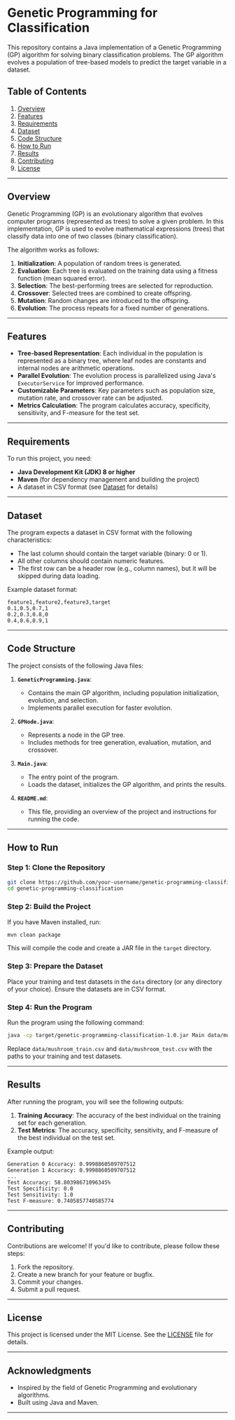 # Genetic Programming for Classification

This repository contains a Java implementation of a Genetic Programming (GP) algorithm for solving binary classification problems. The GP algorithm evolves a population of tree-based models to predict the target variable in a dataset.

## Table of Contents
1. [Overview](#overview)
2. [Features](#features)
3. [Requirements](#requirements)
4. [Dataset](#dataset)
5. [Code Structure](#code-structure)
6. [How to Run](#how-to-run)
7. [Results](#results)
8. [Contributing](#contributing)
9. [License](#license)

---

## Overview

Genetic Programming (GP) is an evolutionary algorithm that evolves computer programs (represented as trees) to solve a given problem. In this implementation, GP is used to evolve mathematical expressions (trees) that classify data into one of two classes (binary classification).

The algorithm works as follows:
1. **Initialization**: A population of random trees is generated.
2. **Evaluation**: Each tree is evaluated on the training data using a fitness function (mean squared error).
3. **Selection**: The best-performing trees are selected for reproduction.
4. **Crossover**: Selected trees are combined to create offspring.
5. **Mutation**: Random changes are introduced to the offspring.
6. **Evolution**: The process repeats for a fixed number of generations.

---

## Features

- **Tree-based Representation**: Each individual in the population is represented as a binary tree, where leaf nodes are constants and internal nodes are arithmetic operations.
- **Parallel Evolution**: The evolution process is parallelized using Java's `ExecutorService` for improved performance.
- **Customizable Parameters**: Key parameters such as population size, mutation rate, and crossover rate can be adjusted.
- **Metrics Calculation**: The program calculates accuracy, specificity, sensitivity, and F-measure for the test set.

---

## Requirements

To run this project, you need:
- **Java Development Kit (JDK) 8 or higher**
- **Maven** (for dependency management and building the project)
- A dataset in CSV format (see [Dataset](#dataset) for details)

---

## Dataset

The program expects a dataset in CSV format with the following characteristics:
- The last column should contain the target variable (binary: 0 or 1).
- All other columns should contain numeric features.
- The first row can be a header row (e.g., column names), but it will be skipped during data loading.

Example dataset format:
```
feature1,feature2,feature3,target
0.1,0.5,0.7,1
0.2,0.3,0.8,0
0.4,0.6,0.9,1
```

---

## Code Structure

The project consists of the following Java files:

1. **`GeneticProgramming.java`**:
   - Contains the main GP algorithm, including population initialization, evolution, and selection.
   - Implements parallel execution for faster evolution.

2. **`GPNode.java`**:
   - Represents a node in the GP tree.
   - Includes methods for tree generation, evaluation, mutation, and crossover.

3. **`Main.java`**:
   - The entry point of the program.
   - Loads the dataset, initializes the GP algorithm, and prints the results.

4. **`README.md`**:
   - This file, providing an overview of the project and instructions for running the code.

---

## How to Run

### Step 1: Clone the Repository
```bash
git clone https://github.com/your-username/genetic-programming-classification.git
cd genetic-programming-classification
```

### Step 2: Build the Project
If you have Maven installed, run:
```bash
mvn clean package
```
This will compile the code and create a JAR file in the `target` directory.

### Step 3: Prepare the Dataset
Place your training and test datasets in the `data` directory (or any directory of your choice). Ensure the datasets are in CSV format.

### Step 4: Run the Program
Run the program using the following command:
```bash
java -cp target/genetic-programming-classification-1.0.jar Main data/mushroom_train.csv data/mushroom_test.csv
```
Replace `data/mushroom_train.csv` and `data/mushroom_test.csv` with the paths to your training and test datasets.

---

## Results

After running the program, you will see the following outputs:
1. **Training Accuracy**: The accuracy of the best individual on the training set for each generation.
2. **Test Metrics**: The accuracy, specificity, sensitivity, and F-measure of the best individual on the test set.

Example output:
```
Generation 0 Accuracy: 0.9998860509707512
Generation 1 Accuracy: 0.9998860509707512
...
Test Accuracy: 58.80398671096345%
Test Specificity: 0.0
Test Sensitivity: 1.0
Test F-measure: 0.7405857740585774
```

---

## Contributing

Contributions are welcome! If you'd like to contribute, please follow these steps:
1. Fork the repository.
2. Create a new branch for your feature or bugfix.
3. Commit your changes.
4. Submit a pull request.

---

## License

This project is licensed under the MIT License. See the [LICENSE](LICENSE) file for details.

---

## Acknowledgments

- Inspired by the field of Genetic Programming and evolutionary algorithms.
- Built using Java and Maven.

---

